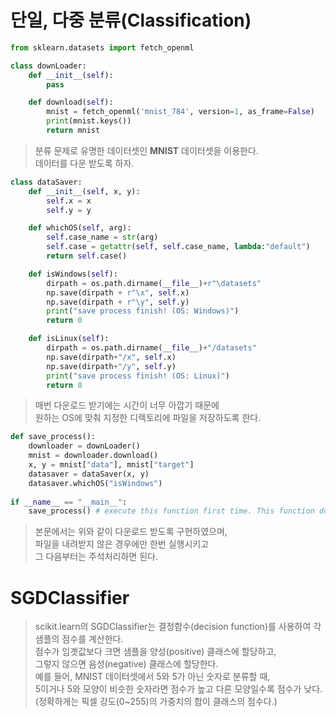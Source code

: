 # 단일, 다중 분류(Classification) 
```python
from sklearn.datasets import fetch_openml

class downLoader:
    def __init__(self):
        pass

    def download(self):
        mnist = fetch_openml('mnist_784', version=1, as_frame=False)
        print(mnist.keys())
        return mnist
```  
>   
> 분류 문제로 유명한 데이터셋인 **MNIST** 데이터셋을 이용한다.  
> 데이터를 다운 받도록 하자.  
>   
```python
class dataSaver:
    def __init__(self, x, y):
        self.x = x
        self.y = y

    def whichOS(self, arg):
        self.case_name = str(arg)
        self.case = getattr(self, self.case_name, lambda:"default")
        return self.case()

    def isWindows(self):
        dirpath = os.path.dirname(__file__)+r"\datasets"
        np.save(dirpath + r"\x", self.x)
        np.save(dirpath + r"\y", self.y)        
        print("save process finish! (OS: Windows)")
        return 0

    def isLinux(self):
        dirpath = os.path.dirname(__file__)+"/datasets"
        np.save(dirpath+"/x", self.x)
        np.save(dirpath+"/y", self.y)        
        print("save process finish! (OS: Linux)")
        return 0
```
>   
> 매번 다운로드 받기에는 시간이 너무 아깝기 때문에  
> 원하는 OS에 맞춰 지정한 디렉토리에 파일을 저장하도록 한다.  
>   
```python
def save_process():
    downloader = downLoader()
    mnist = downloader.download()
    x, y = mnist["data"], mnist["target"]
    datasaver = dataSaver(x, y)
    datasaver.whichOS("isWindows")
    
if __name__ == "__main__":
    save_process() # execute this function first time. This function download mnist file on your space. Then you should   comment out this line.
```
> 본문에서는 위와 같이 다운로드 받도록 구현하였으며,  
> 파일을 내려받지 않은 경우에만 한번 실행시키고  
> 그 다음부터는 주석처리하면 된다.  

# SGDClassifier
> scikit.learn의 SGDClassifier는 결정함수(decision function)를 사용하여 각 샘플의 점수를 계산한다.  
> 점수가 임곗값보다 크면 샘플을 양성(positive) 클래스에 할당하고,  
> 그렇지 않으면 음성(negative) 클래스에 할당한다.  
> 예를 들어, MNIST 데이터셋에서 5와 5가 아닌 숫자로 분류할 때,  
> 5이거나 5와 모양이 비슷한 숫자라면 점수가 높고 다른 모양일수록 점수가 낮다.  
> (정확하게는 픽셀 강도(0~255)의 가중치의 합이 클래스의 점수다.)  
